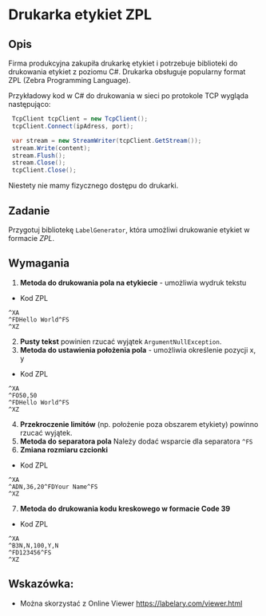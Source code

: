 # Drukarka etykiet ZPL

## Opis
Firma produkcyjna zakupiła drukarkę etykiet i potrzebuje biblioteki do drukowania etykiet z poziomu C#. Drukarka obsługuje popularny format ZPL (Zebra Programming Language).


Przykładowy kod w C# do drukowania w sieci po protokole TCP wygląda następująco:

``` csharp
 TcpClient tcpClient = new TcpClient();
 tcpClient.Connect(ipAdress, port);

 var stream = new StreamWriter(tcpClient.GetStream());
 stream.Write(content);
 stream.Flush(); 
 stream.Close();
 tcpClient.Close();
```

Niestety nie mamy fizycznego dostępu do drukarki.



## Zadanie

Przygotuj bibliotekę `LabelGenerator`, która umożliwi drukowanie etykiet w formacie _ZPL_.



## Wymagania

1. **Metoda do drukowania pola na etykiecie** - umożliwia wydruk tekstu

- Kod ZPL
```
^XA
^FDHello World^FS
^XZ
```

2. **Pusty tekst** powinien rzucać wyjątek `ArgumentNullException`.
3. **Metoda do ustawienia położenia pola** - umożliwia określenie pozycji x, y 

- Kod ZPL
```
^XA
^FO50,50
^FDHello World^FS
^XZ
```
4. **Przekroczenie limitów** (np. położenie poza obszarem etykiety) powinno rzucać wyjątek.
5. **Metoda do separatora pola** Należy dodać wsparcie dla separatora `^FS`
6. **Zmiana rozmiaru czcionki**

- Kod ZPL
```
^XA
^ADN,36,20^FDYour Name^FS
^XZ
```

7. **Metoda do drukowania kodu kreskowego w formacie Code 39**

- Kod ZPL
```
^XA
^B3N,N,100,Y,N
^FD123456^FS
^XZ
```

## Wskazówka:
- Można skorzystać z Online Viewer https://labelary.com/viewer.html
